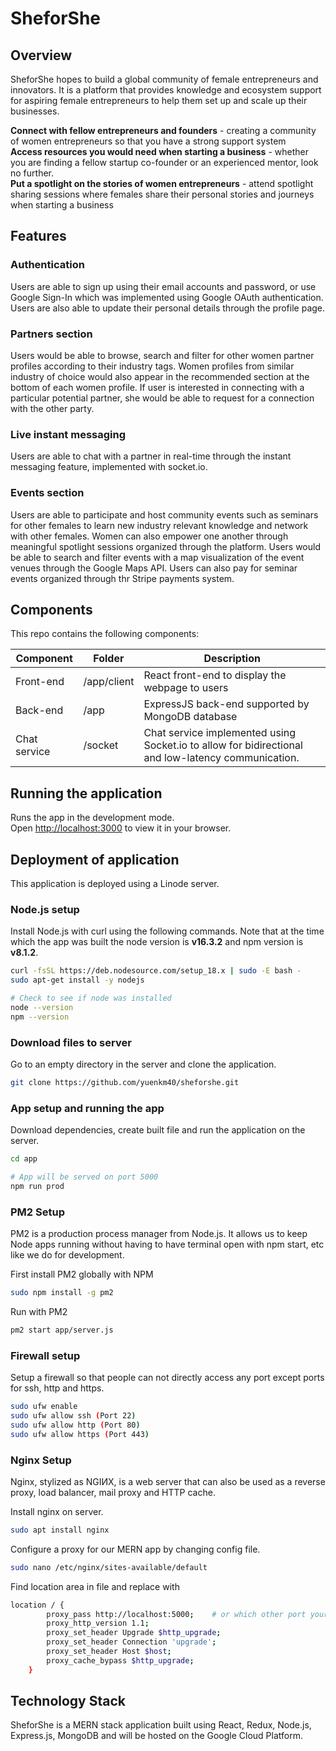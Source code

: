 # SheforShe

## Overview

SheforShe hopes to build a global community of female entrepreneurs and innovators. It is a platform that provides knowledge and ecosystem support for aspiring female entrepreneurs to help them set up and scale up their businesses. 

**Connect with fellow entrepreneurs and founders** - creating a community of women entrepreneurs so that you have a strong support system \
**Access resources you would need when starting a business** - whether you are finding a fellow startup co-founder or an experienced mentor, look no further. \
**Put a spotlight on the stories of women entrepreneurs** - attend spotlight sharing sessions where females share their personal stories and journeys when starting a business 

## Features
### Authentication

Users are able to sign up using their email accounts and password, or use Google Sign-In which was implemented using Google OAuth authentication. Users are also able to update their personal details through the profile page.  

### Partners section 
Users would be able to browse, search and filter for other women partner profiles according to their industry tags. Women profiles from similar industry of choice would also appear in the recommended section at the bottom of each women profile. If user is interested in connecting with a particular potential partner, she would be able to request for a connection with the other party. 

### Live instant messaging 
Users are able to chat with a partner in real-time through the instant messaging feature, implemented with socket.io. 

### Events section
Users are able to participate and host community events such as seminars for other females to learn new industry relevant knowledge and network with other females. Women can also empower one another through meaningful spotlight sessions organized through the platform. Users would be able to search and filter events with a map visualization of the event venues through the Google Maps API. Users can also pay for seminar events organized through thr Stripe payments system. 

## Components
This repo contains the following components:

| Component              | Folder            | Description                                                                                               |
| ---------------------- | ----------------- | --------------------------------------------------------------------------------------------------------- |
| Front-end              | /app/client       | React front-end to display the webpage to users                                                           |
| Back-end               | /app              | ExpressJS back-end supported by MongoDB database                                                         |
| Chat service           | /socket           | Chat service implemented using Socket.io to allow for bidirectional and low-latency communication.        |

## Running the application 
Runs the app in the development mode.\
Open [http://localhost:3000](http://localhost:3000) to view it in your browser.

## Deployment of application 
This application is deployed using a Linode server.

### Node.js setup
Install Node.js with curl using the following commands. Note that at the time which the app was built the node version is **v16.3.2** and npm version is **v8.1.2**.
```bash
curl -fsSL https://deb.nodesource.com/setup_18.x | sudo -E bash -
sudo apt-get install -y nodejs

# Check to see if node was installed
node --version
npm --version
```

### Download files to server
Go to an empty directory in the server and clone the application.
```bash
git clone https://github.com/yuenkm40/sheforshe.git
```

### App setup and running the app
Download dependencies, create built file and run the application on the server.
```bash
cd app

# App will be served on port 5000
npm run prod
```

### PM2 Setup
PM2 is a production process manager from Node.js. It allows us to keep Node apps running without having to have terminal open with npm start, etc like we do for development.

First install PM2 globally with NPM
```bash
sudo npm install -g pm2
```
Run with PM2
```bash
pm2 start app/server.js
```

### Firewall setup
Setup a firewall so that people can not directly access any port except ports for ssh, http and https.

```bash
sudo ufw enable
sudo ufw allow ssh (Port 22)
sudo ufw allow http (Port 80)
sudo ufw allow https (Port 443)
```

### Nginx Setup
Nginx, stylized as NGIИX, is a web server that can also be used as a reverse proxy, load balancer, mail proxy and HTTP cache.

Install nginx on server.
```bash
sudo apt install nginx
```
Configure a proxy for our MERN app by changing config file.
```bash
sudo nano /etc/nginx/sites-available/default
```
Find location area in file and replace with
```bash
location / {
        proxy_pass http://localhost:5000;    # or which other port your app runs on
        proxy_http_version 1.1;
        proxy_set_header Upgrade $http_upgrade;
        proxy_set_header Connection 'upgrade';
        proxy_set_header Host $host;
        proxy_cache_bypass $http_upgrade;
    }
```

## Technology Stack

SheforShe is a MERN stack application built using React, Redux, Node.js, Express.js, MongoDB and will be hosted on the Google Cloud Platform. 


